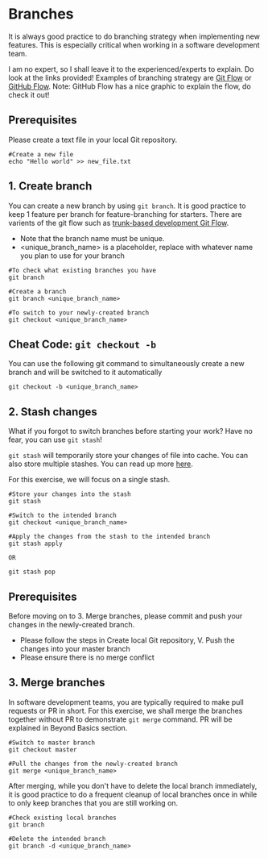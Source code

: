 # Branches

It is always good practice to do branching strategy when implementing new features. This is especially critical when working in a software development team. 

I am no expert, so I shall leave it to the experienced/experts to explain. Do look at the links provided! Examples of branching strategy are [Git Flow](https://nvie.com/posts/a-successful-git-branching-model/) or [GitHub Flow](https://guides.github.com/introduction/flow/). Note: GitHub Flow has a nice graphic to explain the flow, do check it out!

## Prerequisites
Please create a text file in your local Git repository.
 
```console
#Create a new file
echo "Hello world" >> new_file.txt
```

## 1. Create branch
You can create a new branch by using `git branch`. It is good practice to keep 1 feature per branch for feature-branching for starters. There are varients of the git flow such as [trunk-based development Git Flow](https://www.toptal.com/software/trunk-based-development-git-flow).
- Note that the branch name must be unique. 
- <unique_branch_name> is a placeholder, replace with whatever name you plan to use for your branch

```console
#To check what existing branches you have
git branch

#Create a branch
git branch <unique_branch_name>

#To switch to your newly-created branch
git checkout <unique_branch_name>
```

## Cheat Code: `git checkout -b`
You can use the following git command to simultaneously create a new branch and will be switched to it automatically

```console
git checkout -b <unique_branch_name>
```


## 2. Stash changes
What if you forgot to switch branches before starting your work? Have no fear, you can use `git stash`!

`git stash` will temporarily store your changes of file into cache. You can also store multiple stashes. You can read up more [here](https://code.tutsplus.com/tutorials/quick-tip-leveraging-the-power-of-git-stash--cms-22988). 

For this exercise, we will focus on a single stash.
```console
#Store your changes into the stash
git stash

#Switch to the intended branch
git checkout <unique_branch_name>

#Apply the changes from the stash to the intended branch
git stash apply

OR

git stash pop
```

## Prerequisites
Before moving on to 3. Merge branches, please commit and push your changes in the newly-created branch.
- Please follow the steps in Create local Git repository, V. Push the changes into your master branch
- Please ensure there is no merge conflict


## 3. Merge branches
In software development teams, you are typically required to make pull requests or PR in short. For this exercise, we shall merge the branches together without PR to demonstrate `git merge` command. PR will be explained in Beyond Basics section.

```console
#Switch to master branch
git checkout master

#Pull the changes from the newly-created branch
git merge <unique_branch_name>
```

After merging, while you don't have to delete the local branch immediately, it is good practice to do a frequent cleanup of local branches once in while to only keep branches that you are still working on. 

```
#Check existing local branches
git branch

#Delete the intended branch
git branch -d <unique_branch_name>
```